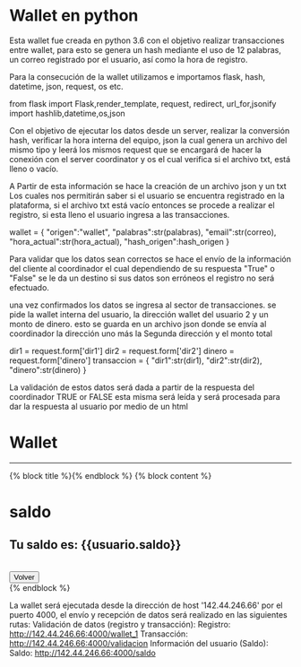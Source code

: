 # Wallet en python

Esta wallet fue creada en python 3.6 con el objetivo realizar transacciones entre wallet, para esto se genera un hash mediante el uso de 12 palabras, un correo registrado por el usuario, así como la hora de registro.

Para la consecución de la wallet utilizamos e importamos flask, hash, datetime, json, request, os etc.

from flask import Flask,render_template, request, redirect, url_for,jsonify
import hashlib,datetime,os,json


Con el objetivo de ejecutar los datos desde un server, realizar la conversión hash, verificar la hora interna del equipo, json la cual genera un archivo del mismo tipo y leerá los mismos request que se encargará de hacer la conexión con el server coordinator y os el cual verifica si el archivo txt, está lleno o vacío. 

A Partir de esta información se hace la creación de un archivo json y un txt
Los cuales nos permitirán saber si el usuario se encuentra registrado en la plataforma, si el archivo txt está vacío entonces se procede a realizar el registro, si esta lleno el usuario ingresa a las transacciones.


wallet = {
            "origen":"wallet",
            "palabras":str(palabras),
            "email":str(correo),
            "hora_actual":str(hora_actual),
            "hash_origen":hash_origen
        }



Para validar que los datos sean correctos se hace el envío de la información del cliente al coordinador el cual dependiendo de su respuesta "True" o "False" se le da un destino si sus datos son erróneos el registro no será efectuado.

una vez confirmados los datos se ingresa al sector de transacciones. se pide la wallet interna del usuario, la dirección wallet del usuario 2 y un monto de dinero.
esto se guarda en un archivo json donde se envía al coordinador la dirección uno más la Segunda dirección y el monto total


dir1 = request.form['dir1']
        dir2 = request.form['dir2']
        dinero = request.form['dinero']
        transaccion = {
            "dir1":str(dir1),
            "dir2":str(dir2),
            "dinero":str(dinero)
        }

La validación de estos datos será dada a partir de la respuesta del coordinador TRUE or FALSE esta misma será leída y será procesada para dar la respuesta al usuario por medio de un html

<!DOCTYPE html>
<html lang="en">
<head>
    <meta charset="UTF-8">
    <meta name="viewport" content="width=device-width, initial-scale=1.0">
    <link rel="stylesheet" href="https://stackpath.bootstrapcdn.com/bootstrap/4.4.1/css/bootstrap.min.css" integrity="sha384-Vkoo8x4CGsO3+Hhxv8T/Q5PaXtkKtu6ug5TOeNV6gBiFeWPGFN9MuhOf23Q9Ifjh" crossorigin="anonymous">
    <title>Document</title>
</head>
<body>
    <div class="text-center">
        <h1 class="display-2">Wallet</h1>
        <hr>
    </div>    
 
{% block title %}{% endblock %}
{% block content %}
<div class="text-center">
    <h1 class="display-4">saldo </h1>
    <h2 class="display-4">Tu saldo es: {{usuario.saldo}}</h2>
    <br>
    <button onclick="window.location.href='/transaccion'" class="btn btn-primary">Volver</button>
</div>
{% endblock %}
 
 
 
<script src="https://code.jquery.com/jquery-3.4.1.slim.min.js" integrity="sha384-J6qa4849blE2+poT4WnyKhv5vZF5SrPo0iEjwBvKU7imGFAV0wwj1yYfoRSJoZ+n" crossorigin="anonymous"></script>
<script src="https://cdn.jsdelivr.net/npm/popper.js@1.16.0/dist/umd/popper.min.js" integrity="sha384-Q6E9RHvbIyZFJoft+2mJbHaEWldlvI9IOYy5n3zV9zzTtmI3UksdQRVvoxMfooAo" crossorigin="anonymous"></script>
<script src="https://stackpath.bootstrapcdn.com/bootstrap/4.4.1/js/bootstrap.min.js" integrity="sha384-wfSDF2E50Y2D1uUdj0O3uMBJnjuUD4Ih7YwaYd1iqfktj0Uod8GCExl3Og8ifwB6" crossorigin="anonymous"></script>
</body>
</html>
 





La wallet será ejecutada desde la dirección de host '142.44.246.66' por el puerto 4000, el envío y recepción de datos será realizado en las siguientes rutas:
Validación de datos (registro y transacción):
	Registro:	http://142.44.246.66:4000/wallet_1
	Transacción:   http://142.44.246.66:4000/validacion
Información del usuario (Saldo):
	Saldo: 		http://142.44.246.66:4000/saldo

